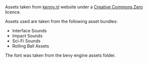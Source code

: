 Assets taken from [kenny.nl](https://kenny.net/) website under a [Creative Commons Zero](http://creativecommons.org/publicdomain/zero/1.0/) licence.

Assets used are taken from the following asset bundles:

- Interface Sounds
- Impact Sounds
- Sci-Fi Sounds
- Rolling Ball Assets

The font was taken from the bevy engine assets folder.
